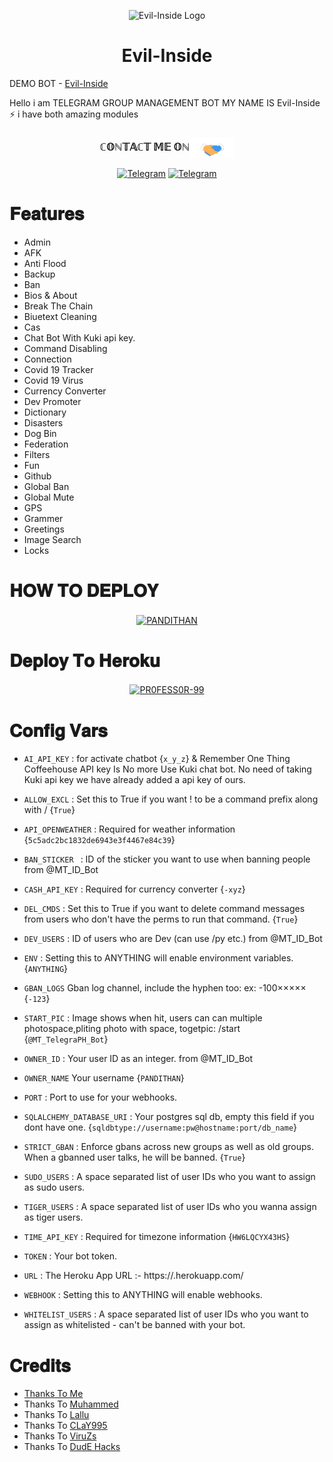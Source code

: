<p align="center">
  <img src="PANDITHAN/Evil-Inside.jpeg" alt="Evil-Inside Logo">
</p>
<h1 align="center">
  <b>Evil-Inside</b>
</h1>

DEMO BOT - [Evil-Inside](https://telegram.dog/Evil_Inside_robot)
 

Hello i am TELEGRAM GROUP MANAGEMENT BOT MY NAME IS Evil-Inside ⚡ i have both amazing modules

<h3 align="center">ℂ𝕆ℕ𝕋𝔸ℂ𝕋 𝕄𝔼 𝕆ℕ<img align="center" src="https://github.com/PANDITHAN/PANDITHAN/blob/main/assets/Handshake.gif" height="33px" /></h3>
<p align="center">
<a href="https://telegram.dog/PANDITHAN_SIR"><img alt="Telegram" src="https://img.shields.io/badge/𝙿𝚁𝙾𝙵𝙸𝙻𝙴-2CA5E0?style=for-the-badge&logo=telegram&logoColor=white"/></a>
<a href="https://telegram.dog/M_STER_TECH"><img alt="Telegram" src="https://img.shields.io/badge/𝙲𝙷𝙰𝙽𝙽𝙴𝙻-2CA5E0?style=for-the-badge&logo=telegram&logoColor=white"/></a>
</p>



# 𝐅𝐞𝐚𝐭𝐮𝐫𝐞𝐬
* Admin
* AFK
* Anti Flood
* Backup
* Ban
* Bios & About
* Break The Chain
* Biuetext Cleaning
* Cas
* Chat Bot With Kuki api key. 
* Command Disabling
* Connection
* Covid 19 Tracker
* Covid 19 Virus
* Currency Converter
* Dev Promoter
* Dictionary
* Disasters
* Dog Bin
* Federation
* Filters
* Fun
* Github
* Global Ban
* Global Mute
* GPS
* Grammer
* Greetings
* Image Search
* Locks

# 𝐇𝐎𝐖 𝐓𝐎 𝐃𝐄𝐏𝐋𝐎𝐘 
<p align="center">
<a href="https://youtu.be/Bz8AUvN5bSo"><img <a href="https://github.com/Ramnareshpatel"><img src="https://github.com/Ramnareshpatel/VEDIO-BUTTON/blob/main/BUTTON/BUTTON_POWERED_BY-M-STER.png" alt="PANDITHAN" border="0" height="40" width="200" align="center" /></a>
</p>


# 𝐃𝐞𝐩𝐥𝐨𝐲 𝐓𝐨 𝐇𝐞𝐫𝐨𝐤𝐮
<p align="center">
<a href="https://dashboard.heroku.com/new?button-url=https%3A%2F%2Fgithub.com%2Flegendx22%2FGRANDROBOT&template=hhttps://github.com/Ramnareshpatel/Evil-Inside"><img src="https://github.com/PR0FESS0R-99/Buttons/blob/Professor-99/heroku/herokudeploy-01.svg" alt="PR0FESS0R-99" border="0" height="125" width="200" align="center" /></a>
</p>
 
# 𝐂𝐨𝐧𝐟𝐢𝐠 𝐕𝐚𝐫𝐬


- `AI_API_KEY` : for activate chatbot {`x_y_z`} & Remember One Thing Coffeehouse API key Is No more Use Kuki chat bot. No need of taking Kuki api key we have already added a api key of ours. 

- `ALLOW_EXCL` : Set this to True if you want ! to be a command prefix along with / {`True`}

- `API_OPENWEATHER` : Required for weather information {`5c5adc2bc1832de6943e3f4467e84c39`}

- `BAN_STICKER ` : ID of the sticker you want to use when banning people from @MT_ID_Bot

- `CASH_API_KEY` : Required for currency converter {`-xyz`}

- `DEL_CMDS` : Set this to True if you want to delete command messages from users who don't have the perms to run that command. {`True`}

- `DEV_USERS` : ID of users who are Dev (can use /py etc.) from @MT_ID_Bot

- `ENV` : Setting this to ANYTHING will enable environment variables. {`ANYTHING`}

- `GBAN_LOGS` Gban log channel, include the hyphen too: ex: -100××××× {`-123`}

- `START_PIC` : Image shows when hit, users can can multiple photospace,pliting photo with space, togetpic: /start {`@MT_TelegraPH_Bot`}

- `OWNER_ID` : Your user ID as an integer. from @MT_ID_Bot

- `OWNER_NAME` Your username {`PANDITHAN`}

- `PORT` : Port to use for your webhooks.

- `SQLALCHEMY_DATABASE_URI` : Your postgres sql db, empty this field if you dont have one. {`sqldbtype://username:pw@hostname:port/db_name`}

- `STRICT_GBAN` : Enforce gbans across new groups as well as old groups. When a gbanned user talks, he will be banned. {`True`}

- `SUDO_USERS` : A space separated list of user IDs who you want to assign as sudo users.

- `TIGER_USERS` : A space separated list of user IDs who you wanna assign as tiger users.

- `TIME_API_KEY` : Required for timezone information {`HW6LQCYX43HS`}

- `TOKEN` : Your bot token.

- `URL` : The Heroku App URL :- https://<appname>.herokuapp.com/

- `WEBHOOK` : Setting this to ANYTHING will enable webhooks.

- `WHITELIST_USERS` : A space separated list of user IDs who you want to assign as whitelisted - can't be banned with your bot.

# 𝐂𝐫𝐞𝐝𝐢𝐭𝐬
- [Thanks To Me ](https://github.com/PANDITHAN)
- Thanks To [Muhammed](https://github.com/PR0FESS0R-99)
- Thanks To [Lallu](https://github.com/Lallu-lallus) 
- Thanks To [CLaY995](https://github.com/CLaY9950) 
- Thanks To [ViruZs](https://github.com/TGExplore) 
- Thanks To [DudE Hacks](https://t.me/DudEhacks105) 


